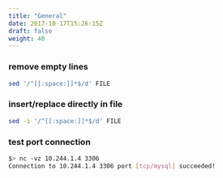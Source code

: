 ```yaml
---
title: "General"
date: 2017-10-17T15:26:15Z
draft: false
weight: 40
---
```


<!--ts-->


<!-- Added by: morelly_t1, at: Fri 12 Feb 2021 02:44:38 PM CET -->

<!--te-->

### remove empty lines
```bash
sed '/^[[:space:]]*$/d' FILE
```

### insert/replace directly in file
```bash
sed -i '/^[[:space:]]*$/d' FILE
```

### test port connection
```bash
$> nc -vz 10.244.1.4 3306
Connection to 10.244.1.4 3306 port [tcp/mysql] succeeded!
```

